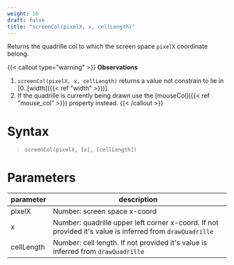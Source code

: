 ```yaml
---
weight: 16
draft: false
title: "screenCol(pixelX, x, cellLength)"
---
```


Returns the quadrille col to which the screen space `pixelX` coordinate belong.

{{< callout type="warning" >}}
**Observations**  
1. `screenCol(pixelX, x, cellLength)` returns a value not constrain to lie in [0..[width]({{< ref "width" >}})].
2. If the quadrille is currently being drawn use the [mouseCol]({{< ref "mouse_col" >}}) property instead.
{{< /callout >}}

# Syntax

> `screenCol(pixelX, [x], [cellLength])`

# Parameters

| parameter  | description                                                                                              |
|------------|----------------------------------------------------------------------------------------------------------|
| pixelX     | Number: screen space x-coord                                                                             |
| x          | Number: quadrille upper left corner x-coord. If not provided it's value is inferred from `drawQuadrille` |
| cellLength | Number: cell length. If not provided it's value is inferred from `drawQuadrille`                         |